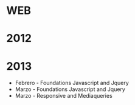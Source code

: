 WEB
==================================

2012
===============


2013
===============
* Febrero - Foundations Javascript and Jquery
* Marzo - Foundations Javascript and Jquery
* Marzo - Responsive and Mediaqueries
